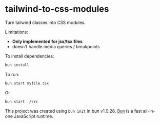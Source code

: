 # tailwind-to-css-modules

Turn tailwind classes into CSS modules.

Limitations:
 - **Only implemented for jsx/tsx files**
 - doesn't handle media queries / breakpoints

To install dependencies:

```bash
bun install
```

To run:

```bash
bun start myfile.tsx
```

Or

```bash
bun start ./src
```

This project was created using `bun init` in bun v1.0.28. [Bun](https://bun.sh) is a fast all-in-one JavaScript runtime.
